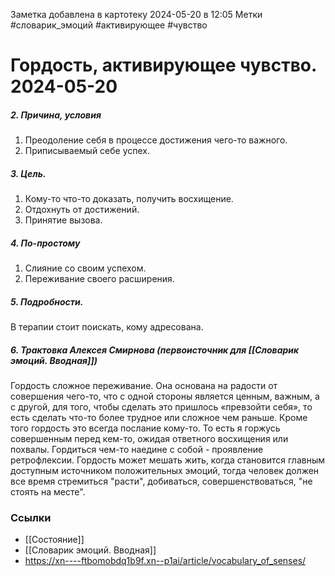 Заметка добавлена в картотеку 2024-05-20 в 12:05
Метки #словарик_эмоций #активирующее #чувство 

#  Гордость, активирующее чувство. 2024-05-20

##### 2. Причина, условия
1. Преодоление себя в процессе достижения чего-то важного.
2. Приписываемый себе успех.
##### 3. Цель.
1. Кому-то что-то доказать, получить восхищение.
2. Отдохнуть от достижений.
3. Принятие вызова.
##### 4. По-простому
1. Слияние со своим успехом.
2. Переживание своего расширения.
##### 5. Подробности.
В терапии стоит поискать, кому адресована.
##### 6. Трактовка Алексея Смирнова (первоисточник для [[Словарик эмоций. Вводная]])
Гордость сложное переживание. Она основана на радости от совершения чего-то, что с одной стороны является ценным, важным, а с другой, для того, чтобы сделать это пришлось «превзойти себя», то есть сделать что-то более трудное или сложное чем раньше. Кроме того гордость это всегда послание кому-то. То есть я горжусь совершенным перед кем-то, ожидая ответного восхищения или похвалы. Гордиться чем-то наедине с собой - проявление ретрофлексии. Гордость может мешать жить, когда становится главным доступным источником положительных эмоций, тогда человек должен все время стремиться "расти", добиваться, совершенствоваться, "не стоять на месте".


### Ссылки
- [[Состояние]]
- [[Словарик эмоций. Вводная]]
- https://xn----ftbomobdq1b9f.xn--p1ai/article/vocabulary_of_senses/




